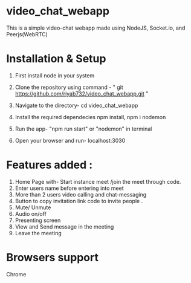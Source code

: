 # video_chat_webapp
This is a simple video-chat webapp made using NodeJS, Socket.io, and Peerjs(WebRTC)

# Installation & Setup

1. First install node in your system

2. Clone the repository using command - " git https://github.com/riyab732/video_chat_webapp.git "

3. Navigate to the directory- cd video_chat_webapp

4. Install the required dependecies npm install, npm i nodemon

5. Run the app- "npm run start" or "nodemon" in terminal

6. Open your browser and run- localhost:3030

# Features added :
1. Home Page with- Start instance meet /join the meet through code.
2. Enter users name before entering into meet
3. More than 2 users video calling and chat-messaging
4. Button to copy invitation link code to invite people .
5. Mute/ Unmute
6. Audio on/off
7. Presenting screen
8. View and Send message in the meeting
9. Leave the meeting

# Browsers support
Chrome

